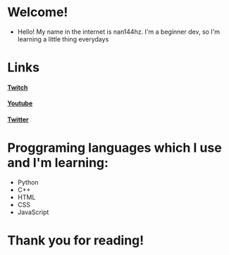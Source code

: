# Welcome! 
- Hello! My name in the internet is nan144hz. I'm a beginner dev, so I'm learning a little thing everydays

# Links

#### [Twitch](https://wwww.twitch.tv/nan144hz)
#### [Youtube](https://www.youtube.com/channel/UCUk9R5IYvs1IDV5mtLDsmCw)
#### [Twitter](https://twitter.com/nan144hz)

# Proggraming languages which I use and I'm learning:

* Python
* C++
* HTML
* CSS
* JavaScript

# Thank you for reading!
